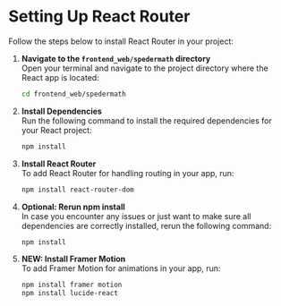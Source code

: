 # Setting Up React Router

Follow the steps below to install React Router in your project:

1. **Navigate to the `frontend_web/spedermath` directory**  
   Open your terminal and navigate to the project directory where the React app is located:

   ```bash
   cd frontend_web/spedermath

2. **Install Dependencies**  
    Run the following command to install the required dependencies for your React project:

    ```bash
    npm install

3. **Install React Router**  
    To add React Router for handling routing in your app, run:

    ```bash
    npm install react-router-dom

4. **Optional: Rerun npm install**  
    In case you encounter any issues or just want to make sure all dependencies are correctly installed, rerun the following command:

    ```bash
    npm install

5. **NEW: Install Framer Motion**  
    To add Framer Motion for animations in your app, run:

    ```bash
    npm install framer motion
    npm install lucide-react
